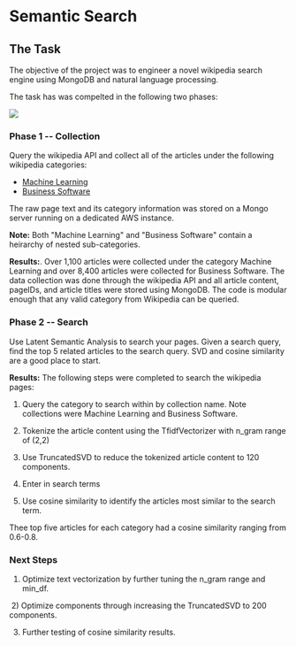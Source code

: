 # Semantic Search

## The Task
The objective of the project was to engineer a novel wikipedia search engine using MongoDB and natural language processing.

The task has was compelted in the following two phases:

![](http://interactive.blockdiag.com/image?compression=deflate&encoding=base64&src=eJxdjrsOwjAMRXe-wlsmRhaQkDoiMSDxBW5slahtHDmGCiH-nfQxtKy-59zruhPfUsAGPjsA56XvMdIRSIbYCZKD_RncENqQuGBQ3S7TidCwxsynjZUZ1T8m4HqvJlXZnhrBJMHBbWlTDHEeSFravYUXQy_E3TKrwbioMKb5z16UmRxfXZurVY_GjegbhqJIjaXm-wNmzE4W)

### Phase 1 -- Collection 

Query the wikipedia API and collect all of the articles under the following wikipedia categories:

* [Machine Learning](https://en.wikipedia.org/wiki/Category:Machine_learning)
* [Business Software](https://en.wikipedia.org/wiki/Category:Business_software)

The raw page text and its category information was stored on a Mongo server running on a dedicated AWS instance.

**Note:** Both "Machine Learning" and "Business Software" contain a heirarchy of nested sub-categories.

**Results:**. Over 1,100 articles were collected under the category Machine Learning and over 8,400 articles were collected for Business Software.  The data collection was done through the wikipedia API and all article content, pageIDs, and article titles were stored using MongoDB.  The code is modular enough that any valid category from Wikipedia can be queried.


### Phase 2 -- Search 

Use Latent Semantic Analysis to search your pages. Given a search query, find the top 5 related articles to the search query. SVD and cosine similarity are a good place to start. 


**Results:** The following steps were completed to search the wikipedia pages:
  
  1) Query the category to search within by collection name.  Note collections were Machine Learning and Business Software.
  
  2) Tokenize the article content using the TfidfVectorizer with n_gram range of (2,2)
  
  3) Use TruncatedSVD to reduce the tokenized article content to 120 components.
  
  4) Enter in search terms
  
  5) Use cosine similarity to identify the articles most similar to the search term.
  
 Thee top five articles for each category had a cosine similarity ranging from 0.6-0.8. 
 
### Next Steps

  1) Optimize text vectorization by further tuning the n_gram range and min_df.
  
  2) Optimize components through increasing the TruncatedSVD to 200 components.
  
  3) Further testing of cosine similarity results.

